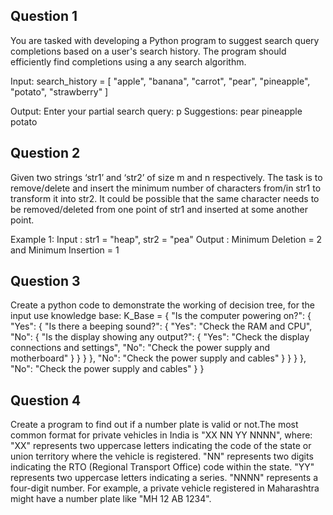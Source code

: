 ## Question 1
You are tasked with developing a Python program to suggest search query completions based on a user's search history. The program should efficiently find completions using a any search algorithm.

Input:
search_history = [
        "apple",
        "banana",
        "carrot",
        "pear",
        "pineapple",
        "potato",
        "strawberry"
    ]

Output:
Enter your partial search query: p
Suggestions:
pear
pineapple
potato

## Question 2
Given two strings ‘str1’ and ‘str2’ of size m and n respectively. The task is to remove/delete and insert the minimum number of characters from/in str1 to transform it into str2. It could be possible that the same character needs to be removed/deleted from one point of str1 and inserted at some another point.

Example 1:
Input :
str1 = "heap", str2 = "pea"
Output :
Minimum Deletion = 2 and
Minimum Insertion = 1

## Question 3
Create a python code to demonstrate the working of decision tree, for the input use knowledge base:
K_Base = {
   "Is the computer powering on?": {
        "Yes": {
            "Is there a beeping sound?": {
                "Yes": "Check the RAM and CPU",
                "No": {
                    "Is the display showing any output?": {
                        "Yes": "Check the display connections and settings",
                        "No": "Check the power supply and motherboard"
                    }
                }
            }
        },
        "No": "Check the power supply and cables"
    }
}
  }
 },
        "No": "Check the power supply and cables"
    }
}

## Question 4
Create a program to find out if a number plate is valid or not.The most common format for private vehicles in India is "XX NN YY NNNN", where: "XX" represents two uppercase letters indicating the code of the state or union territory where the vehicle is registered. "NN" represents two digits indicating the RTO (Regional Transport Office) code within the state. "YY" represents two uppercase letters indicating a series. "NNNN" represents a four-digit number. For example, a private vehicle registered in Maharashtra might have a number plate like "MH 12 AB 1234".
